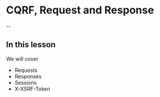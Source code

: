 # CQRF, Request and Response

--
## In this lesson
We will cover
- Requests
- Responses
- Sessions
- X-XSRF-Token